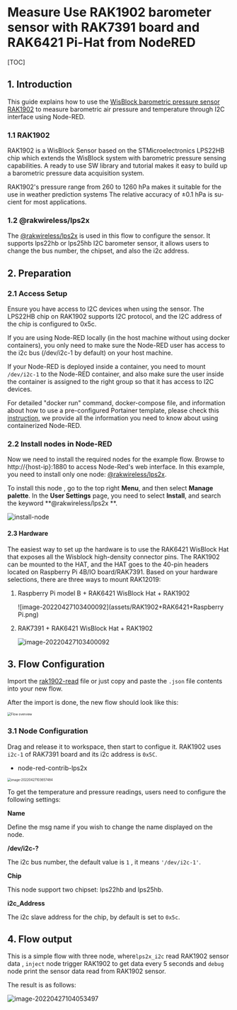 # Measure Use RAK1902 barometer sensor with RAK7391 board and RAK6421 Pi-Hat from NodeRED

[TOC]

## 1. Introduction

This guide explains how to use the [WisBlock barometric pressure sensor RAK1902](https://docs.rakwireless.com/Product-Categories/WisBlock/RAK1902/Datasheet/#overview) to measure barometric air pressure and temperature through I2C interface using Node-RED.

### 1.1 RAK1902

RAK1902 is a WisBlock Sensor based on the STMicroelectronics LPS22HB chip which extends the WisBlock system with barometric pressure sensing capabilities. A ready to use SW library and tutorial makes it easy to build up a barometric pressure data acquisition system.

RAK1902's pressure range from 260 to 1260 hPa makes it suitable for the use in weather prediction systems The relative accuracy of ±0.1 hPa is su­cient for most applications.

### 1.2 @rakwireless/lps2x

The [@rakwireless/lps2x](https://www.npmjs.com/package/@rakwireless/lps2x) is used in this flow to configure the sensor. It supports lps22hb or lps25hb I2C barometer sensor, it allows users to change the bus number, the chipset, and also the i2c address. 

## 2. Preparation

### 2.1 Access Setup

Ensure you have access to I2C devices when using the sensor. The LPS22HB chip on RAK1902 supports I2C protocol, and the I2C address of the chip is configured to 0x5c.

If you are using Node-RED locally (in the host machine without using docker containers), you only need to  make sure the Node-RED user has access to the i2c bus (/dev/i2c-1 by default) on your host machine. 

If your Node-RED is deployed inside a container, you need to mount `/dev/i2c-1` to the Node-RED container, and also make sure the user inside the container is assigned to the right group so that it has access to I2C devices.

For detailed "docker run" command, docker-compose file, and information about how to use a pre-configured Portainer template, please check this [instruction](../../../README-Docker/README.md), we provide all the information you need to know about using containerized Node-RED.

### 2.2 Install nodes in Node-RED

Now we need to install the required nodes for the example flow. Browse to http://{host-ip}:1880 to access Node-Red's web interface. In this example, you need to install only one node: [@rakwireless/lps2x](https://www.npmjs.com/package/@rakwireless/lps2x).

To install this node , go to the top right **Menu**, and then select **Manage palette**. In the **User Settings** page, you need to select **Install**, and search the keyword **@rakwireless/lps2x **.

![install-node](assets/install-node.png)

#### 2.3 Hardware

The easiest way to set up the hardware is to use the RAK6421 WisBlock Hat that exposes all the Wisblock high-density connector pins.  The RAK1902 can be mounted to the HAT, and the HAT goes to the 40-pin headers located on Raspberry Pi 4B/IO board/RAK7391. Based on your hardware selections, there are three ways to mount RAK12019:

1. Raspberry Pi model B + RAK6421 WisBlock Hat +  RAK1902

   ![image-20220427103400092](assets/RAK1902+RAK6421+Raspberry Pi.png)

2. RAK7391 + RAK6421 WisBlock Hat +  RAK1902

   ![image-20220427103400092](assets/image-20220427103400092.png)

   

## 3. Flow Configuration

Import the [rak1902-read](./rak1902-read.json) file or just copy and paste the `.json` file contents into your new flow.

After the import is done, the new flow should look like this:

<img src="assets/flow-overview.png" alt="Flow overview" style="zoom:50%;" />

### 3.1 Node Configuration

Drag and release it to workspace,  then start to configue it. RAK1902 uses `i2c-1` of RAK7391 board and its i2c address is `0x5C`.

* node-red-contrib-lps2x

<img src="assets/image-20220427103657484.png" alt="image-20220427103657484" style="zoom:50%;" />	

To get the temperature and pressure readings, users need to configure the following settings:

**Name**

Define the msg name if you wish to change the name displayed on the node.

**/dev/i2c-?**

The i2c bus number, the default value is `1` , it means `'/dev/i2c-1'`.

**Chip**

This node support two chipset: lps22hb and lps25hb.

**i2c_Address**

The i2c slave address for the chip, by default is set to `0x5c`.

## 4. Flow output

This is a simple flow with three node, where`lps2x_i2c` read RAK1902 sensor data ,  `inject` node trigger RAK1902  to get data every 5 seconds and `debug` node print the sensor data read from RAK1902 sensor.

The result is as follows:

![image-20220427104053497](assets/image-20220427104053497.png)

